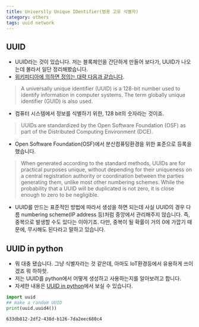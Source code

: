 ```yaml
---
title: Universlly Unique IDentifier(범용 고유 식별자)
category: others
tags: uuid network 
---
```


## UUID 

- UUID라는 것이 있습니다. 저는 블록체인을 간단하게 만들어 보다가, UUID가 나오는데 몰라서 일단 정리해봤습니다. 
- [위키피디아에 의하면 정의는 대략 다음과 같습니다](https://en.wikipedia.org/wiki/Universally_unique_identifier). 

> A universally unique identifier (UUID) is a 128-bit number used to identify information in computer systems. The term globally unique identifier (GUID) is also used.

- 컴퓨터 시스템에서 정보를 식별하기 위한, 128 bit의 숫자라는 것이죠. 

> UUIDs are standardized by the Open Software Foundation (OSF) as part of the Distributed Computing Environment (DCE).

- Open Software Foundation(OSF)에서 분산컴퓨팅환경을 위한 표준으로 등록을 했습니다.

> When generated according to the standard methods, UUIDs are for practical purposes unique, without depending for their uniqueness on a central registration authority or coordination between the parties generating them, unlike most other numbering schemes. While the probability that a UUID will be duplicated is not zero, it is close enough to zero to be negligible.

- UUID를 만드는 표준적인 방법에 따라서 생성을 하면 되는데 사실 UUID의 경우 다름 numbering scheme(IP address 등)처럼 중앙에서 관리해주지 않습니다. 즉, 중복으로 발생할 수도 있다는 이야기죠. 다만, 중복이 될 확률이 거의 0에 가깝기 때문에, 무시해도 된다라고 말하고 있습니다. 

## UUID in python

- 뭐 대충 됐습니다. 그냥 식별자라는 것 같은데, 아마도 IoT환경등에서 유용하게 쓰이겠죠 뭐 하하핫. 
- 저는 UUID를 python에서 어떻게 생성하고 사용하는지를 알아보려고 합니다. 
- 자세한 내용은 [UUID in python](https://docs.python.org/3/library/uuid.html)에서 보실 수 있습니다. 


```python
import uuid
## make a random UUID
print(uuid.uuid4())
```

```
633db812-2df2-438d-b126-7da2eec680c4
```